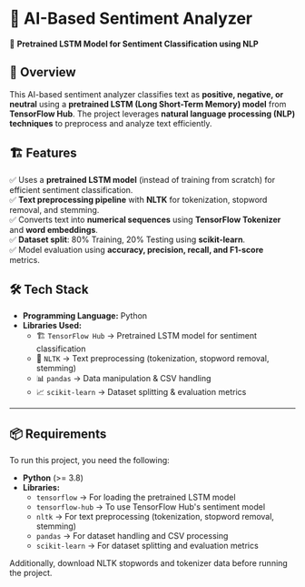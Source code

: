 # 🎯 AI-Based Sentiment Analyzer  
📝 **Pretrained LSTM Model for Sentiment Classification using NLP**  

## 🚀 Overview  
This AI-based sentiment analyzer classifies text as **positive, negative, or neutral** using a **pretrained LSTM (Long Short-Term Memory) model** from **TensorFlow Hub**. The project leverages **natural language processing (NLP) techniques** to preprocess and analyze text efficiently.

## 🏗️ Features  
✅ Uses a **pretrained LSTM model** (instead of training from scratch) for efficient sentiment classification.  
✅ **Text preprocessing pipeline** with **NLTK** for tokenization, stopword removal, and stemming.  
✅ Converts text into **numerical sequences** using **TensorFlow Tokenizer** and **word embeddings**.  
✅ **Dataset split**: 80% Training, 20% Testing using **scikit-learn**.  
✅ Model evaluation using **accuracy, precision, recall, and F1-score** metrics.  

## 🛠️ Tech Stack  
- **Programming Language:** Python  
- **Libraries Used:**  
  - 🏗️ `TensorFlow Hub` → Pretrained LSTM model for sentiment classification  
  - 🧠 `NLTK` → Text preprocessing (tokenization, stopword removal, stemming)  
  - 📊 `pandas` → Data manipulation & CSV handling  
  - 📈 `scikit-learn` → Dataset splitting & evaluation metrics  

---

## 📦 Requirements  

To run this project, you need the following:  

- **Python** (>= 3.8)  
- **Libraries:**  
  - `tensorflow` → For loading the pretrained LSTM model  
  - `tensorflow-hub` → To use TensorFlow Hub's sentiment model  
  - `nltk` → For text preprocessing (tokenization, stopword removal, stemming)  
  - `pandas` → For dataset handling and CSV processing  
  - `scikit-learn` → For dataset splitting and evaluation metrics  

Additionally, download NLTK stopwords and tokenizer data before running the project.  



